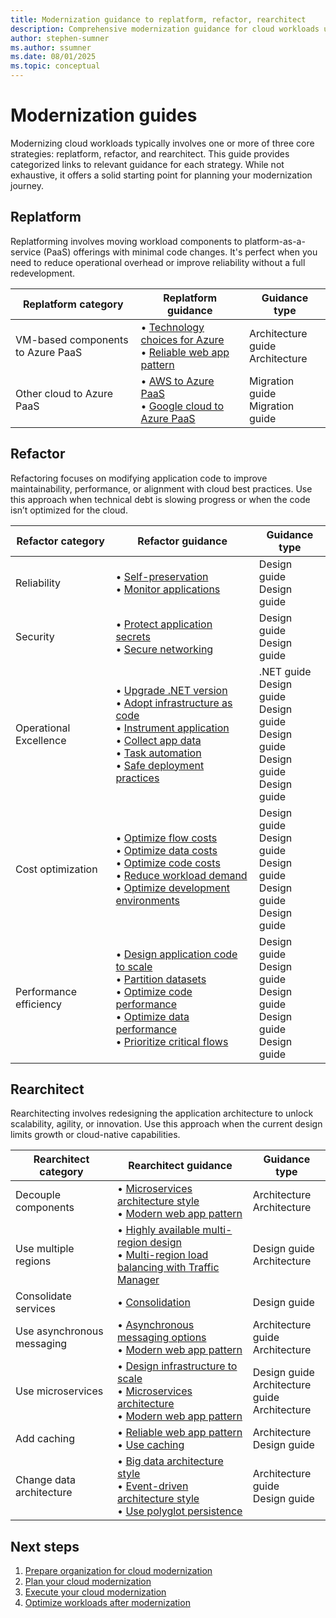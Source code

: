 ```yaml
---
title: Modernization guidance to replatform, refactor, rearchitect
description: Comprehensive modernization guidance for cloud workloads using three core strategies - replatform to Azure PaaS services, refactor application code for cloud optimization, and rearchitect for scalability and cloud-native capabilities
author: stephen-sumner
ms.author: ssumner
ms.date: 08/01/2025
ms.topic: conceptual
---
```


# Modernization guides

Modernizing cloud workloads typically involves one or more of three core strategies: replatform, refactor, and rearchitect. This guide provides categorized links to relevant guidance for each strategy. While not exhaustive, it offers a solid starting point for planning your modernization journey.

## Replatform

Replatforming involves moving workload components to platform-as-a-service (PaaS) offerings with minimal code changes. It's perfect when you need to reduce operational overhead or improve reliability without a full redevelopment.

| Replatform category | Replatform guidance | Guidance type |
|---------------------|---------------------|---------------|
| VM-based components to Azure PaaS | • [Technology choices for Azure](/azure/architecture/guide/technology-choices/technology-choices-overview)<br>• [Reliable web app pattern](/azure/architecture/web-apps/guides/enterprise-app-patterns/reliable-web-app/dotnet/guidance) | Architecture guide<br>Architecture |
| Other cloud to Azure PaaS | • [AWS to Azure PaaS](/azure/migration/migrate-from-aws)<br>• [Google cloud to Azure PaaS](/azure/migration/migrate-from-google-cloud) | Migration guide<br>Migration guide |

## Refactor

Refactoring focuses on modifying application code to improve maintainability, performance, or alignment with cloud best practices. Use this approach when technical debt is slowing progress or when the code isn’t optimized for the cloud.

| Refactor category | Refactor guidance | Guidance type |
|-------------------|-------------------|---------------|
| Reliability | • [Self-preservation](/azure/well-architected/reliability/self-preservation#application-design-guidance-and-patterns)<br>• [Monitor applications](/azure/well-architected/reliability/monitoring-alerting-strategy#monitor-applications) | Design guide<br>Design guide |
| Security | • [Protect application secrets](/azure/well-architected/security/application-secrets)<br>• [Secure networking](/azure/well-architected/security/networking) | Design guide<br>Design guide |
| Operational Excellence | • [Upgrade .NET version](/dotnet/core/install/upgrade)<br>• [Adopt infrastructure as code](/azure/well-architected/operational-excellence/infrastructure-as-code-design)<br>• [Instrument application](/azure/well-architected/operational-excellence/instrument-application)<br>• [Collect app data](/azure/well-architected/operational-excellence/observability#application-data)<br>• [Task automation](/azure/well-architected/operational-excellence/automate-tasks)<br>• [Safe deployment practices](/azure/well-architected/operational-excellence/safe-deployments) | .NET guide<br>Design guide<br>Design guide<br>Design guide<br>Design guide<br>Design guide |
| Cost optimization | • [Optimize flow costs](/azure/well-architected/cost-optimization/optimize-flow-costs)<br>• [Optimize data costs](/azure/well-architected/cost-optimization/optimize-data-costs)<br>• [Optimize code costs](/azure/well-architected/cost-optimization/optimize-code-costs)<br>• [Reduce workload demand](/azure/well-architected/cost-optimization/optimize-scaling-costs#reduce-demand)<br>• [Optimize development environments](/azure/well-architected/cost-optimization/optimize-personnel-time#optimize-the-development-environment) | Design guide<br>Design guide<br>Design guide<br>Design guide<br>Design guide |
| Performance efficiency | • [Design application code to scale](/azure/well-architected/performance-efficiency/scale-partition#design-application-to-scale)<br>• [Partition datasets](/azure/well-architected/performance-efficiency/scale-partition#partition-workload)<br>• [Optimize code performance](/azure/well-architected/performance-efficiency/optimize-code-infrastructure#optimize-code-performance)<br>• [Optimize data performance](/azure/well-architected/performance-efficiency/optimize-data-performance)<br>• [Prioritize critical flows](/azure/well-architected/performance-efficiency/prioritize-critical-flows) | Design guide<br>Design guide<br>Design guide<br>Design guide<br>Design guide |

## Rearchitect

Rearchitecting involves redesigning the application architecture to unlock scalability, agility, or innovation. Use this approach when the current design limits growth or cloud-native capabilities.

| Rearchitect category | Rearchitect guidance | Guidance type |
|------------------------|----------|---------------|
| Decouple components | • [Microservices architecture style](/azure/architecture/guide/architecture-styles/microservices)<br>• [Modern web app pattern](/azure/architecture/web-apps/guides/enterprise-app-patterns/modern-web-app/dotnet/guidance) | Architecture<br>Architecture |
| Use multiple regions | • [Highly available multi-region design](/azure/well-architected/reliability/highly-available-multi-region-design)<br>• [Multi-region load balancing with Traffic Manager](/azure/architecture/high-availability/reference-architecture-traffic-manager-application-gateway) | Design guide<br>Architecture |
| Consolidate services | • [Consolidation](/azure/well-architected/cost-optimization/consolidation) | Design guide |
| Use asynchronous messaging | • [Asynchronous messaging options](/azure/architecture/guide/technology-choices/messaging)<br>• [Modern web app pattern](/azure/architecture/web-apps/guides/enterprise-app-patterns/modern-web-app/dotnet/guidance) | Architecture guide<br>Architecture |
| Use microservices | • [Design infrastructure to scale](/azure/well-architected/performance-efficiency/scale-partition#design-infrastructure-to-scale)<br>• [Microservices architecture](/azure/architecture/guide/architecture-styles/microservices)<br>• [Modern web app pattern](/azure/architecture/web-apps/guides/enterprise-app-patterns/modern-web-app/dotnet/guidance) | Design guide<br>Architecture guide<br>Architecture |
| Add caching | • [Reliable web app pattern](/azure/architecture/web-apps/guides/enterprise-app-patterns/reliable-web-app/dotnet/guidance)<br>• [Use caching](/azure/well-architected/performance-efficiency/optimize-data-performance#use-caching) | Architecture<br>Design guide |
| Change data architecture | • [Big data architecture style](/azure/architecture/guide/architecture-styles/big-data)<br>• [Event-driven architecture style](/azure/architecture/guide/architecture-styles/event-driven)<br>• [Use polyglot persistence](/azure/well-architected/performance-efficiency/optimize-data-performance#use-polyglot-persistence) | Architecture guide<br>Design guide |

## Next steps

1. [Prepare organization for cloud modernization](./prepare-organization-cloud-modernization.md)
1. [Plan your cloud modernization](./plan-cloud-modernization.md)
1. [Execute your cloud modernization](./execute-cloud-modernization.md)
1. [Optimize workloads after modernization](./optimize-after-cloud-modernization.md)
